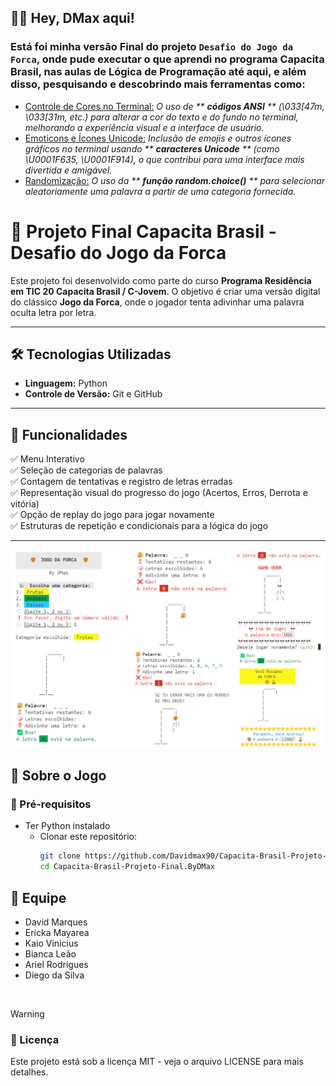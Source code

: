 ## 👋🏽 Hey, DMax aqui! 
### Está foi minha versão Final do projeto `Desafio do Jogo da Forca`, onde pude executar o que aprendi no programa Capacita Brasil, nas aulas de Lógica de Programação até aqui, e além disso, pesquisando e descobrindo mais ferramentas como:
- <ins>Controle de Cores no Terminal:</ins> *O uso de ** **códigos ANSI** ** (\033[47m, \033[31m, etc.) para alterar a cor do texto e do fundo no terminal, melhorando a experiência visual e a interface de usuário.*
- <ins>Emoticons e Ícones Unicode:</ins> *Inclusão de emojis e outros ícones gráficos no terminal usando ** **caracteres Unicode** ** (como \U0001F635, \U0001F914), o que contribui para uma interface mais divertida e amigável.*
- <ins>Randomização:</ins> *O uso da ** **função random.choice()** ** para selecionar aleatoriamente uma palavra a partir de uma categoria fornecida.*

# 🎯 Projeto Final Capacita Brasil - Desafio do Jogo da Forca  
Este projeto foi desenvolvido como parte do curso **Programa Residência em TIC 20 Capacita Brasil / C-Jovem**. O objetivo é criar uma versão digital do clássico **Jogo da Forca**, onde o jogador tenta adivinhar uma palavra oculta letra por letra.  

---

## 🛠️ Tecnologias Utilizadas  
- **Linguagem:** Python
- **Controle de Versão:** Git e GitHub  

---

## 🚀 Funcionalidades  
✅ Menu Interativo<br>
✅ Seleção de categorias de palavras<br>
✅ Contagem de tentativas e registro de letras erradas<br>
✅ Representação visual do progresso do jogo (Acertos, Erros, Derrota e vitória)<br>
✅ Opção de replay do jogo para jogar novamente<br>
✅ Estruturas de repetição e condicionais para a lógica do jogo<br> 

---
![Jogo_Da_Forca](forca.png)

## 📌 Sobre o Jogo 

### 🔹 Pré-requisitos  
  - Ter Python instalado 
    - Clonar este repositório:  
      ```bash
      git clone https://github.com/Davidmax90/Capacita-Brasil-Projeto-Final.ByDMax.git
      cd Capacita-Brasil-Projeto-Final.ByDMax 


## 👥 Equipe
- David Marques 
- Ericka Mayarea
- Kaio Vinicius
- Bianca Leão 
- Ariel Rodrigues 
- Diego da Silva
<br>


> [!WARNING]
> ### 📜 Licença
> Este projeto está sob a licença MIT - veja o arquivo LICENSE para mais detalhes.
